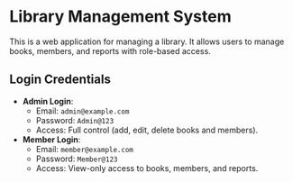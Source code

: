 # Library Management System

This is a web application for managing a library. It allows users to manage books, members, and reports with role-based access.

## Login Credentials
- **Admin Login**:
  - Email: `admin@example.com`
  - Password: `Admin@123`
  - Access: Full control (add, edit, delete books and members).
- **Member Login**:
  - Email: `member@example.com`
  - Password: `Member@123`
  - Access: View-only access to books, members, and reports.